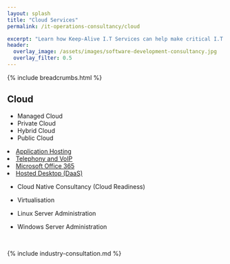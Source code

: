 ```yaml
---
layout: splash
title: "Cloud Services"
permalink: /it-operations-consultancy/cloud

excerpt: "Learn how Keep-Alive I.T Services can help make critical I.T Software decisions and develop bespoke Software solutions for your business."
header:
  overlay_image: /assets/images/software-development-consultancy.jpg
  overlay_filter: 0.5 
---
```


{% include breadcrumbs.html %}

## Cloud

- Managed Cloud
- Private Cloud
- Hybrid Cloud
- Public Cloud

<li><a title="Application Hosting" href="application-hosting/">Application Hosting</a></li>


<li><a title="Telephony and VoIP" href="telephony-voip/">Telephony and VoIP</a></li>
<li><a title="Microsoft Office 365" href="office-365-for-business/">Microsoft Office 365</a></li>

<li><a title="Hosted Desktop (DaaS)" href="hosted-desktops/">Hosted Desktop (DaaS)</a></li>


- Cloud Native Consultancy (Cloud Readiness)
- Virtualisation

- Linux Server Administration
- Windows Server Administration

<img class="lazy" data-src="/assets/images/cloud/aws-logo.png"/>
<img class="lazy" data-src="/assets/images/cloud/google-cloud-logo.png"/>
<img class="lazy" data-src="/assets/images/cloud/microsoft-azure-logo.png"/>

{% include industry-consultation.md %}